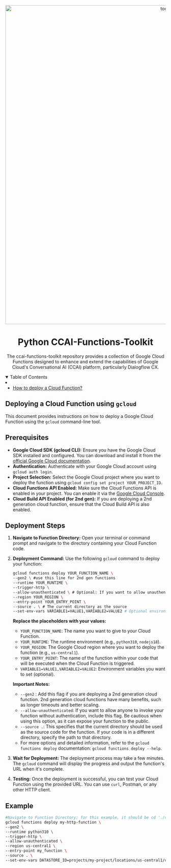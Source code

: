 <!-- PROJECT LOGO -->
<div align="center">
    <img src="https://github.com/jkshj21/gcp-ccai-functions-toolkit/blob/main/images/toolkit_log.png" alt="toolkit" width="1000">

  <h1 align="center">Python CCAI-Functions-Toolkit</h1>
  <p align="center">
    The ccai-functions-toolkit repository provides a collection of Google Cloud Functions designed to enhance and extend the capabilities of Google Cloud's Conversational AI (CCAI) platform, particularly Dialogflow CX.<br>
  </p>
</div>

<!-- TABLE OF CONTENTS -->
<details open="open">
  <summary>Table of Contents</summary>
    <li>
        <ul>
            <li><a href="#Deploying a Cloud Function using `gcloud`">How to deploy a Cloud Function?</a></li>
        </ul>
    </li>
</details>

<!-- INTRODUCTION -->
## Deploying a Cloud Function using `gcloud`

This document provides instructions on how to deploy a Google Cloud Function using the `gcloud` command-line tool.

## Prerequisites

* **Google Cloud SDK (gcloud CLI):** Ensure you have the Google Cloud SDK installed and configured. You can download and install it from the [official Google Cloud documentation](https://cloud.google.com/sdk/docs/install).
* **Authentication:** Authenticate with your Google Cloud account using `gcloud auth login`.
* **Project Selection:** Select the Google Cloud project where you want to deploy the function using `gcloud config set project YOUR_PROJECT_ID`.
* **Cloud Functions API Enabled:** Make sure the Cloud Functions API is enabled in your project. You can enable it via the [Google Cloud Console](https://console.cloud.google.com/apis/library/cloudfunctions.googleapis.com).
* **Cloud Build API Enabled (for 2nd gen):** If you are deploying a 2nd generation cloud function, ensure that the Cloud Build API is also enabled.

## Deployment Steps

1.  **Navigate to Function Directory:** Open your terminal or command prompt and navigate to the directory containing your Cloud Function code.

2.  **Deployment Command:** Use the following `gcloud` command to deploy your function:

    ```bash
    gcloud functions deploy YOUR_FUNCTION_NAME \
    --gen2 \ #use this line for 2nd gen functions
    --runtime YOUR_RUNTIME \
    --trigger-http \
    --allow-unauthenticated \ # Optional: If you want to allow unauthenticated access
    --region YOUR_REGION \
    --entry-point YOUR_ENTRY_POINT \
    --source . \ # The current directory as the source
    --set-env-vars VARIABLE1=VALUE1,VARIABLE2=VALUE2 # Optional environment variables
    ```

    **Replace the placeholders with your values:**

    * `YOUR_FUNCTION_NAME`: The name you want to give to your Cloud Function.
    * `YOUR_RUNTIME`: The runtime environment (e.g., `python310`, `nodejs18`).
    * `YOUR_REGION`: The Google Cloud region where you want to deploy the function (e.g., `us-central1`).
    * `YOUR_ENTRY_POINT`: The name of the function within your code that will be executed when the Cloud Function is triggered.
    * `VARIABLE1=VALUE1,VARIABLE2=VALUE2`: Environment variables you want to set (optional).

    **Important Notes:**

    * `--gen2` : Add this flag if you are deploying a 2nd generation cloud function. 2nd generation cloud functions have many benefits, such as longer timeouts and better scaling.
    * `--allow-unauthenticated`: If you want to allow anyone to invoke your function without authentication, include this flag. Be cautious when using this option, as it can expose your function to the public.
    * `--source .`: This specifies that the current directory should be used as the source code for the function. If your code is in a different directory, specify the path to that directory.
    * For more options and detailed information, refer to the `gcloud functions deploy` documentation: `gcloud functions deploy --help`.

3.  **Wait for Deployment:** The deployment process may take a few minutes. The `gcloud` command will display the progress and output the function's URL when it's complete.

4.  **Testing:** Once the deployment is successful, you can test your Cloud Function using the provided URL. You can use `curl`, Postman, or any other HTTP client.

## Example

```bash
#Navigate to Function Directory; for this example, it should be cd './cf_functions/cf_datastore_apps'
gcloud functions deploy my-http-function \
--gen2 \
--runtime python310 \
--trigger-http \
--allow-unauthenticated \
--region us-central1 \
--entry-point my_function \
--source . \
--set-env-vars DATASTORE_ID=projects/my-project/locations/us-central1/collections/default_collection/dataStores/my-datastore
